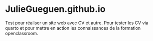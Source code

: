# JulieGueguen.github.io

Test pour réaliser un site web avec CV et autre.
Pour tester les CV via quarto et pour mettre en action les connaissances de la formation openclassroom.

